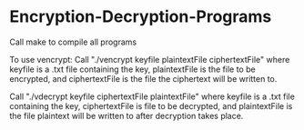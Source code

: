 # Encryption-Decryption-Programs

Call make to compile all programs

To use vencrypt:
Call "./vencrypt keyfile plaintextFile ciphertextFile" where keyfile is a .txt file containing the key, plaintextFile is the file to be encrypted, and ciphertextFile is the file the ciphertext will be written to.

Call "./vdecrypt keyfile ciphertextFile plaintextFile" where keyfile is a .txt file containing the key, ciphertextFile is file to be decrypted, and plaintextFile is the file plaintext will be written to after decryption takes place.


